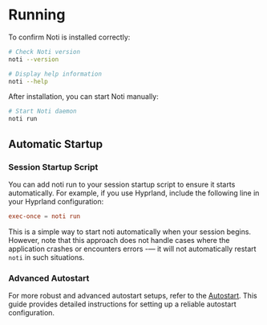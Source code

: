 # Running

To confirm Noti is installed correctly:

```bash
# Check Noti version
noti --version

# Display help information
noti --help
```

After installation, you can start Noti manually:

```bash
# Start Noti daemon
noti run
```

## Automatic Startup

### Session Startup Script

You can add noti run to your session startup script to ensure it starts automatically. For example, if you use Hyprland, include the following line in your Hyprland configuration:

```conf
exec-once = noti run
```

This is a simple way to start noti automatically when your session begins. However, note that this approach does not handle cases where the application crashes or encounters errors -— it will not automatically restart `noti` in such situations.

### Advanced Autostart

For more robust and advanced autostart setups, refer to the [Autostart](../Autostart.md). This guide provides detailed instructions for setting up a reliable autostart configuration.
